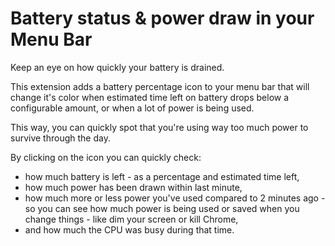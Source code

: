 # Battery status & power draw in your Menu Bar

Keep an eye on how quickly your battery is drained.

This extension adds a battery percentage icon to your menu bar that will change it's color when estimated time left on battery drops below a configurable amount, or when a lot of power is being used.

This way, you can quickly spot that you're using way too much power to survive through the day.

By clicking on the icon you can quickly check:

- how much battery is left - as a percentage and estimated time left,
- how much power has been drawn within last minute,
- how much more or less power you've used compared to 2 minutes ago - so you can see how much power is being used or saved when you change things - like dim your screen or kill Chrome,
- and how much the CPU was busy during that time.
